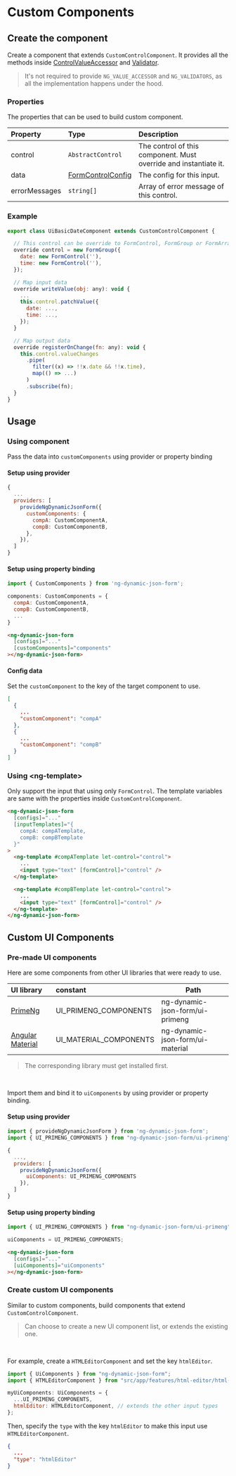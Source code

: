# Custom Components

## Create the component

[ControlValueAccessor]: https://angular.io/api/forms/ControlValueAccessor
[FormControlConfig]: ../../v4/form-control-config/form-control-config_en.md
[Validator]: https://angular.io/api/forms/Validator

Create a component that extends `CustomControlComponent`. It provides all the methods inside [ControlValueAccessor] and [Validator].

> It's not required to provide `NG_VALUE_ACCESSOR` and `NG_VALIDATORS`, as all the implementation happens under the hood.

### Properties

The properties that can be used to build custom component.

| Property      | Type                | Description                                                      |
| :------------ | :------------------ | :--------------------------------------------------------------- |
| control       | `AbstractControl`   | The control of this component. Must override and instantiate it. |
| data          | [FormControlConfig] | The config for this input.                                       |
| errorMessages | `string[]`          | Array of error message of this control.                          |

### Example

```javascript
export class UiBasicDateComponent extends CustomControlComponent {

  // This control can be override to FormControl, FormGroup or FormArray.
  override control = new FormGroup({
    date: new FormControl(''),
    time: new FormControl(''),
  });

  // Map input data
  override writeValue(obj: any): void {
    ...
    this.control.patchValue({
      date: ...,
      time: ...,
    });
  }

  // Map output data
  override registerOnChange(fn: any): void {
    this.control.valueChanges
      .pipe(
        filter((x) => !!x.date && !!x.time),
        map(() => ...)
      )
      .subscribe(fn);
  }
}
```

## Usage

### Using component

Pass the data into `customComponents` using provider or property binding

#### Setup using provider

```javascript
{
  ...
  providers: [
    provideNgDynamicJsonForm({
      customComponents: {
        compA: CustomComponentA,
        compB: CustomComponentB,
      },
    }),
  ]
}
```

#### Setup using property binding

```javascript
import { CustomComponents } from 'ng-dynamic-json-form';

components: CustomComponents = {
  compA: CustomComponentA,
  compB: CustomComponentB,
  ...
}
```

<!-- prettier-ignore -->
```html
<ng-dynamic-json-form
  [configs]="..."
  [customComponents]="components"
></ng-dynamic-json-form>
```

#### Config data

Set the `customComponent` to the key of the target component to use.

```json
[
  {
    ...
    "customComponent": "compA"
  },
  {
    ...
    "customComponent": "compB"
  }
]
```

### Using &lt;ng-template&gt;

Only support the input that using only `FormControl`. The template variables are same with the properties inside `CustomControlComponent`.

```html
<ng-dynamic-json-form
  [configs]="..."
  [inputTemplates]="{
    compA: compATemplate,
    compB: compBTemplate
  }"
>
  <ng-template #compATemplate let-control="control">
    ...
    <input type="text" [formControl]="control" />
  </ng-template>

  <ng-template #compBTemplate let-control="control">
    ...
    <input type="text" [formControl]="control" />
  </ng-template>
</ng-dynamic-json-form>
```

## Custom UI Components

### Pre-made UI components

Here are some components from other UI libraries that were ready to use.

[PrimeNg]: https://www.npmjs.com/package/primeng
[Angular Material]: https://www.npmjs.com/package/@angular/material

| UI library         | constant               | Path                             |
| :----------------- | :--------------------- | -------------------------------- |
| [PrimeNg]          | UI_PRIMENG_COMPONENTS  | ng-dynamic-json-form/ui-primeng  |
| [Angular Material] | UI_MATERIAL_COMPONENTS | ng-dynamic-json-form/ui-material |

> The corresponding library must get installed first.

<br>

Import them and bind it to `uiComponents` by using provider or property binding.

#### Setup using provider

```javascript
import { provideNgDynamicJsonForm } from 'ng-dynamic-json-form';
import { UI_PRIMENG_COMPONENTS } from "ng-dynamic-json-form/ui-primeng";

{
  ...,
  providers: [
    provideNgDynamicJsonForm({
      uiComponents: UI_PRIMENG_COMPONENTS
    }),
  ]
}
```

#### Setup using property binding

```javascript
import { UI_PRIMENG_COMPONENTS } from "ng-dynamic-json-form/ui-primeng";

uiComponents = UI_PRIMENG_COMPONENTS;
```

<!-- prettier-ignore -->
```html
<ng-dynamic-json-form
  [configs]="..."
  [uiComponents]="uiComponents"
></ng-dynamic-json-form>
```

### Create custom UI components

Similar to custom components, build components that extend `CustomControlComponent`.

> Can choose to create a new UI component list, or extends the existing one.

<br>

For example, create a `HTMLEditorComponent` and set the key `htmlEditor`.

```javascript
import { UiComponents } from "ng-dynamic-json-form";
import { HTMLEditorComponent } from "src/app/features/html-editor/html-editor.component.ts";

myUiComponents: UiComponents = {
  ...UI_PRIMENG_COMPONENTS,
  htmlEditor: HTMLEditorComponent, // extends the other input types
};
```

Then, specify the `type` with the key `htmlEditor` to make this input use `HTMLEditorComponent`.

```json
{
  ...
  "type": "htmlEditor"
}
```
